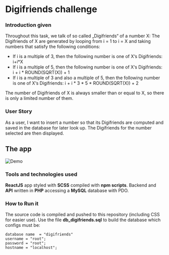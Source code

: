 # Digifriends challenge
### Introduction given
Throughout this task, we talk of so called „Digifriends“ of a number X:
The Digifriends of X are generated by looping from  i = 1 to  i = X and taking numbers that satisfy the following conditions:
- If  i  is a multiple of 3, then the following number is one of X‘s Digifriends: i+i*X
- If  i  is a multiple of 5, then the following number is one of X‘s Digifriends: i + i * ROUND(SQRT(X)) + 1
- If  i is a multiple of 3  and also a multiple of 5, then the following number is one of X‘s Digifriends:
i + i * 3 * 5 * ROUND(SQRT(X)) + 2

The number of Digifriends of X is always smaller than or equal to X, so there is only a limited number of them.

### User Story
As a user, I want to insert a number so that its Digifriends are computed and saved in the database for later look up. The Digifriends for the number selected are then displayed.

## The app
![Demo](https://github.com/a-nozeret/digifriends/blob/master/demo.gif?raw=true)

### Tools and technologies used
**ReactJS** app styled with **SCSS** compiled with **npm scripts**. Backend and **API** written in **PHP** accessing a **MySQL** database with PDO.

### How to Run it
The source code is compiled and pushed to this repository (including CSS for easier use). Use the file **db_digifriends.sql** to build the database which configs must be:
    
    database name  = "digifriends"
    username = "root";
    password = "root";
    hostname = "localhost";
